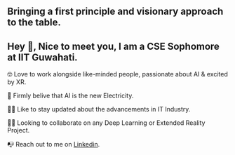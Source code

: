 ## Bringing a first principle and visionary approach to the table.

## Hey :wave:, Nice to meet you, I am a CSE Sophomore at IIT Guwahati.

:nerd_face: Love to work alongside like-minded people, passionate about AI & excited by XR.

:telescope: Firmly belive that AI is the new Electricity.

:male_detective: Like to stay updated about the advancements in IT Industry.

:office_worker: Looking to collaborate on any Deep Learning or Extended Reality Project.

:mailbox_with_no_mail: Reach out to me on [Linkedin](https://www.linkedin.com/in/vineetagarwal99).
